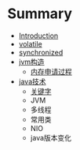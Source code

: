 # Summary

* [Introduction](README.md)
* [volatile](volatile.md)
* [synchronized](synchronized.md)
* [jvm构造](jvmgou-zao.md)
  * [内存申请过程](jvmgou-zao/test.md)
* [java技术](javaji-zhu.md)
  * [关键字](javaji-zhu/guan-jian-zi.md)
  * JVM
  * 多线程
  * 常用类
  * NIO
  * java版本变化

